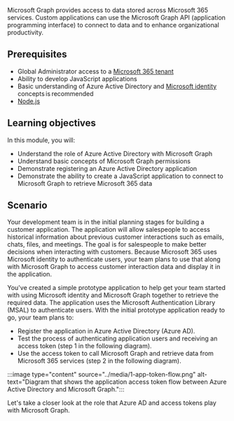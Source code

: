 Microsoft Graph provides access to data stored across Microsoft 365 services. Custom applications can use the Microsoft Graph API (application programming interface) to connect to data and to enhance organizational productivity. 

## Prerequisites

- Global Administrator access to a [Microsoft 365 tenant](https://developer.microsoft.com/microsoft-365/dev-program/?WT.mc_id=m365-16105-cxa)
- Ability to develop JavaScript applications
- Basic understanding of Azure Active Directory and [Microsoft identity](https://docs.microsoft.com/learn/modules/getting-started-identity/?WT.mc_id=m365-16105-cxa) concepts is recommended
- [Node.js](https://nodejs.org)

## Learning objectives

In this module, you will: 

- Understand the role of Azure Active Directory with Microsoft Graph
- Understand basic concepts of Microsoft Graph permissions
- Demonstrate registering an Azure Active Directory application
- Demonstrate the ability to create a JavaScript application to connect to Microsoft Graph to retrieve Microsoft 365 data

## Scenario

Your development team is in the initial planning stages for building a customer application. The application will allow salespeople to access historical information about previous customer interactions such as emails, chats, files, and meetings. The goal is for salespeople to make better decisions when interacting with customers. Because Microsoft 365 uses Microsoft identity to authenticate users, your team plans to use that along with Microsoft Graph to access customer interaction data and display it in the application. 

You've created a simple prototype application to help get your team started with using Microsoft identity and Microsoft Graph together to retrieve the required data. The application uses the Microsoft Authentication Library (MSAL) to authenticate users. With the initial prototype application ready to go, your team plans to: 

- Register the application in Azure Active Directory (Azure AD). 
- Test the process of authenticating application users and receiving an access token (step 1 in the following diagram). 
- Use the access token to call Microsoft Graph and retrieve data from Microsoft 365 services (step 2 in the following diagram). 

:::image type="content" source="../media/1-app-token-flow.png" alt-text="Diagram that shows the application access token flow between Azure Active Directory and Microsoft Graph.":::

Let's take a closer look at the role that Azure AD and access tokens play with Microsoft Graph.